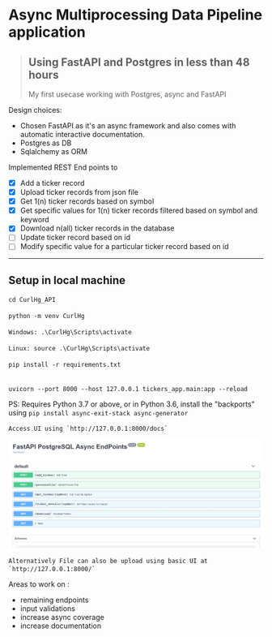 #  Async Multiprocessing Data Pipeline application
> ## Using FastAPI and Postgres in less than 48 hours
> My first usecase working with Postgres, async and FastAPI

Design choices:
- Chosen FastAPI as it's an async framework and also comes with automatic interactive documentation.
- Postgres as DB
- Sqlalchemy as ORM

Implemented REST End points to 
- [x] Add a ticker record
- [x] Upload ticker records from json file
- [x] Get 1(n) ticker records based on symbol
- [x] Get specific values for 1(n) ticker records filtered based on symbol and keyword
- [x] Download n(all) ticker records in the database
- [ ] Update ticker record based on id
- [ ] Modify specific value for a particular ticker record based on id

---

## Setup in local machine

```
cd CurlHg_API

python -m venv CurlHg

Windows: .\CurlHg\Scripts\activate

Linux: source .\CurlHg\Scripts\activate

pip install -r requirements.txt


uvicorn --port 8000 --host 127.0.0.1 tickers_app.main:app --reload

```

PS: Requires Python 3.7 or above, or in Python 3.6, install the "backports" using `pip install async-exit-stack async-generator`



    Access UI using `http://127.0.0.1:8000/docs`

![Overview](ui.jpg)

    Alternatively File can also be upload using basic UI at `http://127.0.0.1:8000/`


Areas to work on :
- remaining endpoints
- input validations 
- increase async coverage
- increase documentation